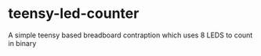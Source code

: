 # teensy-led-counter
A simple teensy based breadboard contraption which uses 8 LEDS to count in binary
